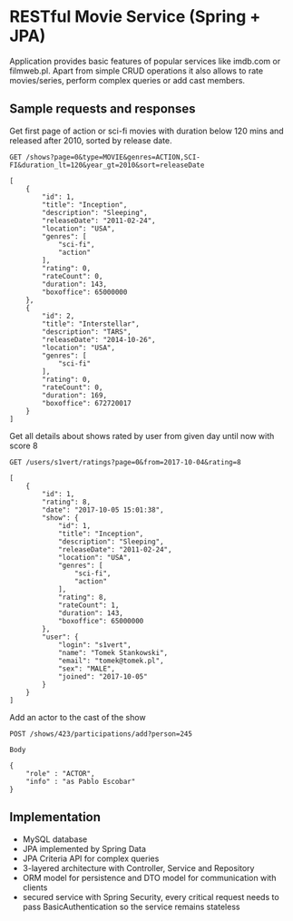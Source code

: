 # RESTful Movie Service (Spring + JPA)
Application provides basic features of popular services like imdb.com or filmweb.pl. Apart from simple CRUD operations 
it also allows to rate movies/series, perform complex queries or add cast members.

## Sample requests and responses
Get first page of action or sci-fi movies with duration below 120 mins and released after 2010, sorted by release date.

    GET /shows?page=0&type=MOVIE&genres=ACTION,SCI-FI&duration_lt=120&year_gt=2010&sort=releaseDate
    
    [
        {
            "id": 1,
            "title": "Inception",
            "description": "Sleeping",
            "releaseDate": "2011-02-24",
            "location": "USA",
            "genres": [
                "sci-fi",
                "action"
            ],
            "rating": 0,
            "rateCount": 0,
            "duration": 143,
            "boxoffice": 65000000
        },
        {
            "id": 2,
            "title": "Interstellar",
            "description": "TARS",
            "releaseDate": "2014-10-26",
            "location": "USA",
            "genres": [
                "sci-fi"
            ],
            "rating": 0,
            "rateCount": 0,
            "duration": 169,
            "boxoffice": 672720017
        }
    ]


Get all details about shows rated by user from given day until now with score 8

    GET /users/s1vert/ratings?page=0&from=2017-10-04&rating=8
    
    [
        {
            "id": 1,
            "rating": 8,
            "date": "2017-10-05 15:01:38",
            "show": {
                "id": 1,
                "title": "Inception",
                "description": "Sleeping",
                "releaseDate": "2011-02-24",
                "location": "USA",
                "genres": [
                    "sci-fi",
                    "action"
                ],
                "rating": 8,
                "rateCount": 1,
                "duration": 143,
                "boxoffice": 65000000
            },
            "user": {
                "login": "s1vert",
                "name": "Tomek Stankowski",
                "email": "tomek@tomek.pl",
                "sex": "MALE",
                "joined": "2017-10-05"
            }
        }
    ]
    
Add an actor to the cast of the show

    POST /shows/423/participations/add?person=245
    
    Body
    
    {
        "role" : "ACTOR",
        "info" : "as Pablo Escobar"
    }
    
    
## Implementation
- MySQL database
- JPA implemented by Spring Data
- JPA Criteria API for complex queries
- 3-layered architecture with Controller, Service and Repository
- ORM model for persistence and DTO model for communication with clients
- secured service with Spring Security, every critical request needs to pass BasicAuthentication so the service remains 
stateless


